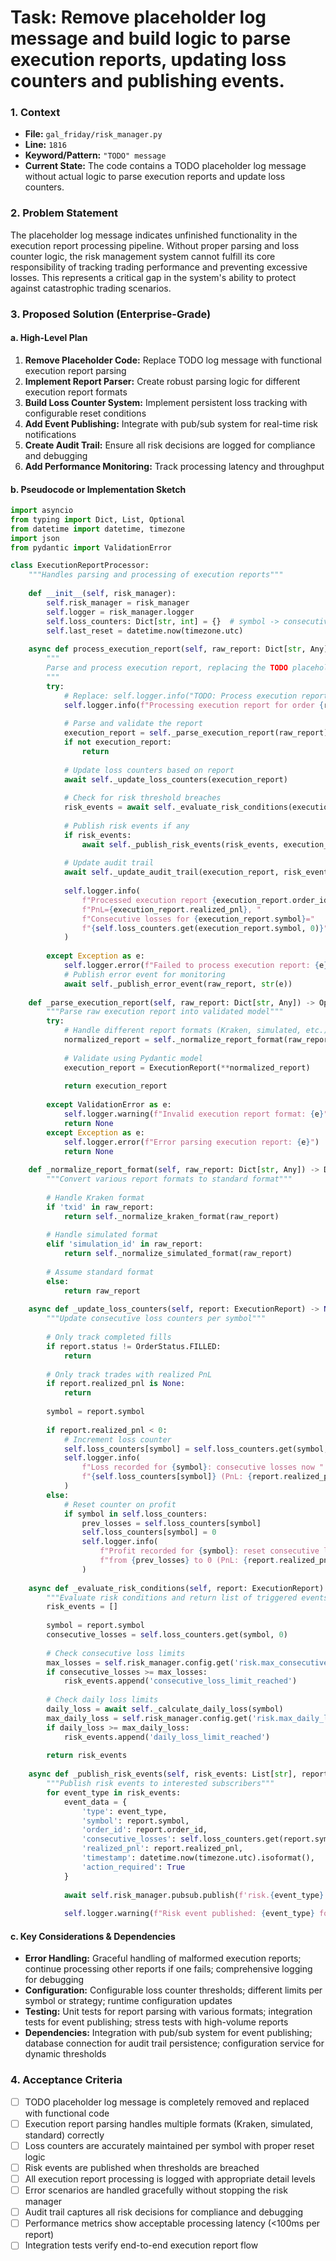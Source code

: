 # Task: Remove placeholder log message and build logic to parse execution reports, updating loss counters and publishing events.

### 1. Context
- **File:** `gal_friday/risk_manager.py`
- **Line:** `1816`
- **Keyword/Pattern:** `"TODO" message`
- **Current State:** The code contains a TODO placeholder log message without actual logic to parse execution reports and update loss counters.

### 2. Problem Statement
The placeholder log message indicates unfinished functionality in the execution report processing pipeline. Without proper parsing and loss counter logic, the risk management system cannot fulfill its core responsibility of tracking trading performance and preventing excessive losses. This represents a critical gap in the system's ability to protect against catastrophic trading scenarios.

### 3. Proposed Solution (Enterprise-Grade)

#### a. High-Level Plan
1. **Remove Placeholder Code:** Replace TODO log message with functional execution report parsing
2. **Implement Report Parser:** Create robust parsing logic for different execution report formats
3. **Build Loss Counter System:** Implement persistent loss tracking with configurable reset conditions
4. **Add Event Publishing:** Integrate with pub/sub system for real-time risk notifications
5. **Create Audit Trail:** Ensure all risk decisions are logged for compliance and debugging
6. **Add Performance Monitoring:** Track processing latency and throughput

#### b. Pseudocode or Implementation Sketch
```python
import asyncio
from typing import Dict, List, Optional
from datetime import datetime, timezone
import json
from pydantic import ValidationError

class ExecutionReportProcessor:
    """Handles parsing and processing of execution reports"""
    
    def __init__(self, risk_manager):
        self.risk_manager = risk_manager
        self.logger = risk_manager.logger
        self.loss_counters: Dict[str, int] = {}  # symbol -> consecutive losses
        self.last_reset = datetime.now(timezone.utc)
        
    async def process_execution_report(self, raw_report: Dict[str, Any]) -> None:
        """
        Parse and process execution report, replacing the TODO placeholder
        """
        try:
            # Replace: self.logger.info("TODO: Process execution report")
            self.logger.info(f"Processing execution report for order {raw_report.get('order_id', 'unknown')}")
            
            # Parse and validate the report
            execution_report = self._parse_execution_report(raw_report)
            if not execution_report:
                return
            
            # Update loss counters based on report
            await self._update_loss_counters(execution_report)
            
            # Check for risk threshold breaches
            risk_events = await self._evaluate_risk_conditions(execution_report)
            
            # Publish risk events if any
            if risk_events:
                await self._publish_risk_events(risk_events, execution_report)
            
            # Update audit trail
            await self._update_audit_trail(execution_report, risk_events)
            
            self.logger.info(
                f"Processed execution report {execution_report.order_id}: "
                f"PnL={execution_report.realized_pnl}, "
                f"Consecutive losses for {execution_report.symbol}="
                f"{self.loss_counters.get(execution_report.symbol, 0)}"
            )
            
        except Exception as e:
            self.logger.error(f"Failed to process execution report: {e}", exc_info=True)
            # Publish error event for monitoring
            await self._publish_error_event(raw_report, str(e))
    
    def _parse_execution_report(self, raw_report: Dict[str, Any]) -> Optional[ExecutionReport]:
        """Parse raw execution report into validated model"""
        try:
            # Handle different report formats (Kraken, simulated, etc.)
            normalized_report = self._normalize_report_format(raw_report)
            
            # Validate using Pydantic model
            execution_report = ExecutionReport(**normalized_report)
            
            return execution_report
            
        except ValidationError as e:
            self.logger.warning(f"Invalid execution report format: {e}")
            return None
        except Exception as e:
            self.logger.error(f"Error parsing execution report: {e}")
            return None
    
    def _normalize_report_format(self, raw_report: Dict[str, Any]) -> Dict[str, Any]:
        """Convert various report formats to standard format"""
        
        # Handle Kraken format
        if 'txid' in raw_report:
            return self._normalize_kraken_format(raw_report)
        
        # Handle simulated format
        elif 'simulation_id' in raw_report:
            return self._normalize_simulated_format(raw_report)
        
        # Assume standard format
        else:
            return raw_report
    
    async def _update_loss_counters(self, report: ExecutionReport) -> None:
        """Update consecutive loss counters per symbol"""
        
        # Only track completed fills
        if report.status != OrderStatus.FILLED:
            return
        
        # Only track trades with realized PnL
        if report.realized_pnl is None:
            return
        
        symbol = report.symbol
        
        if report.realized_pnl < 0:
            # Increment loss counter
            self.loss_counters[symbol] = self.loss_counters.get(symbol, 0) + 1
            self.logger.info(
                f"Loss recorded for {symbol}: consecutive losses now "
                f"{self.loss_counters[symbol]} (PnL: {report.realized_pnl})"
            )
        else:
            # Reset counter on profit
            if symbol in self.loss_counters:
                prev_losses = self.loss_counters[symbol]
                self.loss_counters[symbol] = 0
                self.logger.info(
                    f"Profit recorded for {symbol}: reset consecutive losses "
                    f"from {prev_losses} to 0 (PnL: {report.realized_pnl})"
                )
    
    async def _evaluate_risk_conditions(self, report: ExecutionReport) -> List[str]:
        """Evaluate risk conditions and return list of triggered events"""
        risk_events = []
        
        symbol = report.symbol
        consecutive_losses = self.loss_counters.get(symbol, 0)
        
        # Check consecutive loss limits
        max_losses = self.risk_manager.config.get('risk.max_consecutive_losses', 5)
        if consecutive_losses >= max_losses:
            risk_events.append('consecutive_loss_limit_reached')
        
        # Check daily loss limits
        daily_loss = await self._calculate_daily_loss(symbol)
        max_daily_loss = self.risk_manager.config.get('risk.max_daily_loss', 1000.0)
        if daily_loss >= max_daily_loss:
            risk_events.append('daily_loss_limit_reached')
        
        return risk_events
    
    async def _publish_risk_events(self, risk_events: List[str], report: ExecutionReport) -> None:
        """Publish risk events to interested subscribers"""
        for event_type in risk_events:
            event_data = {
                'type': event_type,
                'symbol': report.symbol,
                'order_id': report.order_id,
                'consecutive_losses': self.loss_counters.get(report.symbol, 0),
                'realized_pnl': report.realized_pnl,
                'timestamp': datetime.now(timezone.utc).isoformat(),
                'action_required': True
            }
            
            await self.risk_manager.pubsub.publish(f'risk.{event_type}', event_data)
            
            self.logger.warning(f"Risk event published: {event_type} for {report.symbol}")
```

#### c. Key Considerations & Dependencies
- **Error Handling:** Graceful handling of malformed execution reports; continue processing other reports if one fails; comprehensive logging for debugging
- **Configuration:** Configurable loss counter thresholds; different limits per symbol or strategy; runtime configuration updates
- **Testing:** Unit tests for report parsing with various formats; integration tests for event publishing; stress tests with high-volume reports
- **Dependencies:** Integration with pub/sub system for event publishing; database connection for audit trail persistence; configuration service for dynamic thresholds

### 4. Acceptance Criteria
- [ ] TODO placeholder log message is completely removed and replaced with functional code
- [ ] Execution report parsing handles multiple formats (Kraken, simulated, standard) correctly
- [ ] Loss counters are accurately maintained per symbol with proper reset logic
- [ ] Risk events are published when thresholds are breached
- [ ] All execution report processing is logged with appropriate detail levels
- [ ] Error scenarios are handled gracefully without stopping the risk manager
- [ ] Audit trail captures all risk decisions for compliance and debugging
- [ ] Performance metrics show acceptable processing latency (<100ms per report)
- [ ] Integration tests verify end-to-end execution report flow 
